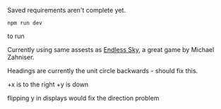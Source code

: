 
Saved requirements aren't complete yet.

    npm run dev

to run

Currently using same assests as [Endless
Sky](https://github.com/endless-sky/endless-sky), a great game by Michael
Zahniser.

Headings are currently the unit circle backwards - should fix this.

+x is to the right
+y is down

flipping y in displays would fix the direction problem

